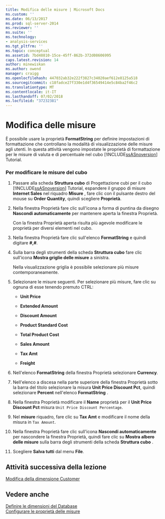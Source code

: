 ```yaml
---
title: Modifica delle misure | Microsoft Docs
ms.custom: ''
ms.date: 06/13/2017
ms.prod: sql-server-2014
ms.reviewer: ''
ms.suite: ''
ms.technology:
- analysis-services
ms.tgt_pltfrm: ''
ms.topic: conceptual
ms.assetid: 7bd48810-15ce-45ff-862b-372d08606995
caps.latest.revision: 14
author: minewiskan
ms.author: owend
manager: craigg
ms.openlocfilehash: 447032ab32e222f3827c34020aef612e8125a518
ms.sourcegitcommit: c18fadce27f330e1d4f36549414e5c84ba2f46c2
ms.translationtype: MT
ms.contentlocale: it-IT
ms.lasthandoff: 07/02/2018
ms.locfileid: "37232381"
---
```

# <a name="modifying-measures"></a>Modifica delle misure
  È possibile usare la proprietà **FormatString** per definire impostazioni di formattazione che controllano la modalità di visualizzazione delle misure agli utenti. In questa attività vengono impostate le proprietà di formattazione per le misure di valuta e di percentuale nel cubo [!INCLUDE[ssASnoversion](../includes/ssasnoversion-md.md)] Tutorial.  
  
### <a name="to-modify-the-measures-of-the-cube"></a>Per modificare le misure del cubo  
  
1.  Passare alla scheda **Struttura cubo** di Progettazione cubi per il cubo [!INCLUDE[ssASnoversion](../includes/ssasnoversion-md.md)] Tutorial, espandere il gruppo di misure **Internet Sales** nel riquadro **Misure** , fare clic con il pulsante destro del mouse su **Order Quantity**, quindi scegliere **Proprietà**.  
  
2.  Nella finestra Proprietà fare clic sull'icona a forma di puntina da disegno **Nascondi automaticamente** per mantenere aperta la finestra Proprietà.  
  
     Con la finestra Proprietà aperta risulta più agevole modificare le proprietà per diversi elementi nel cubo.  
  
3.  Nella finestra Proprietà fare clic sull'elenco **FormatString** e quindi digitare **#,#**.  
  
4.  Sulla barra degli strumenti della scheda **Struttura cubo** fare clic sull'icona **Mostra griglie delle misure** a sinistra.  
  
     Nella visualizzazione griglia è possibile selezionare più misure contemporaneamente.  
  
5.  Selezionare le misure seguenti. Per selezionare più misure, fare clic su ognuna di esse tenendo premuto CTRL:  
  
    -   **Unit Price**  
  
    -   **Extended Amount**  
  
    -   **Discount Amount**  
  
    -   **Product Standard Cost**  
  
    -   **Total Product Cost**  
  
    -   **Sales Amount**  
  
    -   **Tax Amt**  
  
    -   **Freight**  
  
6.  Nell'elenco **FormatString** della finestra Proprietà selezionare **Currency**.  
  
7.  Nell'elenco a discesa nella parte superiore della finestra Proprietà sotto la barra del titolo selezionare la misura **Unit Price Discount Pct**, quindi selezionare **Percent** nell'elenco **FormatString** .  
  
8.  Nella finestra Proprietà modificare il **Name** proprietà per il **Unit Price Discount Pct** misura `Unit Price Discount Percentage`.  
  
9. Nel **misure** riquadro, fare clic su **Tax Amt** e modificare il nome della misura in `Tax Amount`.  
  
10. Nella finestra Proprietà fare clic sull'icona **Nascondi automaticamente** per nascondere la finestra Proprietà, quindi fare clic su **Mostra albero delle misure** sulla barra degli strumenti della scheda **Struttura cubo** .  
  
11. Scegliere **Salva tutti** dal menu **File**.  
  
## <a name="next-task-in-lesson"></a>Attività successiva della lezione  
 [Modifica della dimensione Customer](lesson-3-2-modifying-the-customer-dimension.md)  
  
## <a name="see-also"></a>Vedere anche  
 [Definire le dimensioni del Database](multidimensional-models/define-database-dimensions.md)   
 [Configurare le proprietà delle misure](multidimensional-models/configure-measure-properties.md)  
  
  
